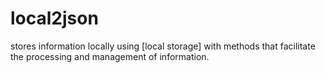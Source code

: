 # local2json
stores information locally using [local storage] with methods that facilitate the processing and management of information.
